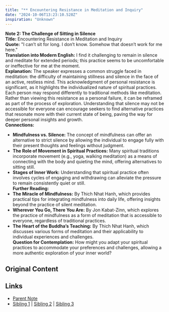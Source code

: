 ```yaml
---
title: "** Encountering Resistance in Meditation and Inquiry"
date: "2024-10-06T13:23:10.528Z"
inspiration: "Unknown"
---
```


  
**Note 2: The Challenge of Sitting in Silence**  
**Title:** Encountering Resistance in Meditation and Inquiry  
**Quote:** "I can’t sit for long. I don’t know. Somehow that doesn’t work for me here."  
**Translation into Modern English:** I find it challenging to remain in silence and meditate for extended periods; this practice seems to be uncomfortable or ineffective for me at the moment.  
**Explanation:** The speaker expresses a common struggle faced in meditation: the difficulty of maintaining stillness and silence in the face of an active, restless mind. This acknowledgment of personal resistance is significant, as it highlights the individualized nature of spiritual practices. Each person may respond differently to traditional methods like meditation. Rather than viewing this resistance as a personal failure, it can be reframed as part of the process of exploration. Understanding that silence may not be accessible for everyone can encourage seekers to find alternative practices that resonate more with their current state of being, paving the way for deeper personal insights and growth.  
**Connections:**  
- **Mindfulness vs. Silence:** The concept of mindfulness can offer an alternative to strict silence by allowing the individual to engage fully with their present thoughts and feelings without judgment.  
- **The Role of Movement in Spiritual Practices:** Many spiritual traditions incorporate movement (e.g., yoga, walking meditation) as a means of connecting with the body and quieting the mind, offering alternatives to sitting still.  
- **Stages of Inner Work:** Understanding that spiritual practice often involves cycles of engaging and withdrawing can alleviate the pressure to remain consistently quiet or still.  
**Further Reading:**  
- **The Miracle of Mindfulness:** By Thich Nhat Hanh, which provides practical tips for integrating mindfulness into daily life, offering insights beyond the practice of silent meditation.  
- **Wherever You Go, There You Are:** By Jon Kabat-Zinn, which explores the practice of mindfulness as a form of meditation that is accessible to everyone, regardless of traditional practices.  
- **The Heart of the Buddha’s Teaching:** By Thich Nhat Hanh, which discusses various forms of meditation and their applicability to individual experiences and challenges.  
**Question for Contemplation:** How might you adapt your spiritual practices to accommodate your preferences and challenges, allowing a more authentic exploration of your inner world?  



## Original Content



## Links

- [Parent Note](/parent-note.md)
- [Sibling 1](/zettel1.md) | [Sibling 2](/zettel2.md) | [Sibling 3](/zettel3.md)
